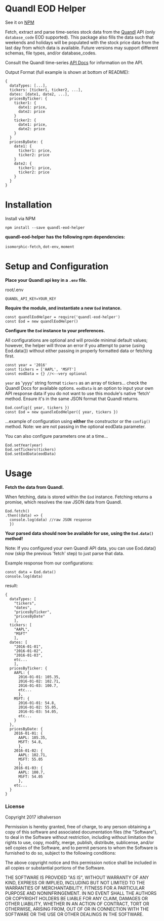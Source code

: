 
# Quandl EOD Helper

See it on [NPM](https://www.npmjs.com/package/quandl-eod-helper)

Fetch, extract and parse time-series stock data from the [Quandl](https://www.quandl.com/) API (only `database_code` EOD supported). This package also fills the data
such that weekends and holidays will be populated with the stock price data from
the last day from which data is available. Future
versions may support different schemas, file types, and/or database_codes.

Consult the Quandl time-series [API Docs](https://docs.quandl.com/docs/time-series)
 for information on the API.

Output Format (full example is shown at bottom of README):
```
{
  dataTypes: [...],
  tickers: [ticker1, ticker2, ...],
  dates: [date1, date2, ...],
  pricesByTicker: {
    ticker1: {
      date1: price,
      date2: price
    }
    ticker2: {
      date1: price,
      date2: price
    }
  }
  pricesByDate: {
    date1: {
      ticker1: price,
      ticker2: price
    }
    date2: {
      ticker1: price,
      ticker2: price
    }
  }
}
```

# Installation

Install via NPM
```
npm install --save quandl-eod-helper
```

**quandl-eod-helper has the following npm dependencies:**

`isomorphic-fetch`, `dot-env`, `moment`

# Setup and Configuration

**Place your Quandl api key in a `.env` file.**

root/.env
```
QUANDL_API_KEY=YOUR_KEY
```

**Require the module, and instantiate a new `Eod` instance.**

```
const quandlEodHelper = require('quandl-eod-helper')
const Eod = new quandlEodHelper()
```

**Configure the `Eod` instance to your preferences.**

All configurations are optional and will provide minimal default values; however,
the helper will throw an error if you attempt to parse (using Eod.data()) without
either passing in properly formatted data or fetching first.

```
const year = '2016'
const tickers = ['AAPL', 'MSFT']
const eodData = {} //<--very optional
```
`year` as 'yyyy' string format
`tickers` as an array of tickers... check the Quandl Docs for available options.
`eodData` is an option to input your own API response data if you do not want to use
this module's native 'fetch' method. Ensure it's in the same JSON format that Quandl returns.

```
Eod.config({ year, tickers })
const Eod = new quandleEodHelper({ year, tickers })
```
...example of configuration using **either** the constructor or the `config()` method.
Note: we are not passing in the optional eodData parameter.


You can also configure parameters one at a time...

```
Eod.setYear(year)
Eod.setTickers(tickers)
Eod.setEodData(eodData)
```

# Usage

**Fetch the data from Quandl.**

When fetching, data is stored within the `Eod` instance. Fetching returns a promise, which resolves the raw JSON data from Quandl.
```
Eod.fetch()
.then((data) => {
  console.log(data) //raw JSON response
  })
```

**Your parsed data should now be available for use, using the `Eod.data()` method!**

Note: If you configured your own Quandl API data, you can use Eod.data() now (skip the previous 'fetch' step) to just parse that data.

Example response from our configurations:
```
const data = Eod.data()
console.log(data)
```
result:
```
{
  dataTypes: [
    "tickers",
    "dates",
    "pricesByTicker",
    "pricesByDate"
    ],
  tickers: [
    "AAPL",
    "MSFT"
    ],
  dates: [
    "2016-01-01",
    "2016-01-02",
    "2016-01-03",
    etc...
    ],
  pricesByTicker: {
    AAPL: {
      2016-01-01: 105.35,
      2016-01-02: 102.71,
      2016-01-03: 100.7,
      etc...
      },
    MSFT: {
      2016-01-01: 54.8,
      2016-01-02: 55.05,
      2016-01-03: 54.05,
      etc...
    }
  },
  pricesByDate: {
    2016-01-01: {
      AAPL: 105.35,
      MSFT: 54.8,
      },
    2016-01-02: {
      AAPL: 102.71,
      MSFT: 55.05
      },
    2016-01-03: {
      AAPL: 100.7,
      MSFT: 54.05
      },
    etc...
  }
}
```

### License

Copyright 2017 idhalverson

Permission is hereby granted, free of charge, to any person obtaining a copy of this software and associated documentation files (the "Software"), to deal in the Software without restriction, including without limitation the rights to use, copy, modify, merge, publish, distribute, sublicense, and/or sell copies of the Software, and to permit persons to whom the Software is furnished to do so, subject to the following conditions:

The above copyright notice and this permission notice shall be included in all copies or substantial portions of the Software.

THE SOFTWARE IS PROVIDED "AS IS", WITHOUT WARRANTY OF ANY KIND, EXPRESS OR IMPLIED, INCLUDING BUT NOT LIMITED TO THE WARRANTIES OF MERCHANTABILITY, FITNESS FOR A PARTICULAR PURPOSE AND NONINFRINGEMENT. IN NO EVENT SHALL THE AUTHORS OR COPYRIGHT HOLDERS BE LIABLE FOR ANY CLAIM, DAMAGES OR OTHER LIABILITY, WHETHER IN AN ACTION OF CONTRACT, TORT OR OTHERWISE, ARISING FROM, OUT OF OR IN CONNECTION WITH THE SOFTWARE OR THE USE OR OTHER DEALINGS IN THE SOFTWARE.

